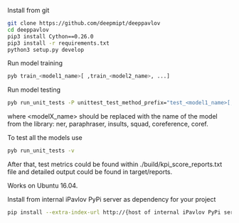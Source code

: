 Install from git
```sh
git clone https://github.com/deepmipt/deeppavlov
cd deeppavlov
pip3 install Cython==0.26.0
pip3 install -r requirements.txt
python3 setup.py develop
```

Run model training
```sh
pyb train_<model1_name>[ ,train_<model2_name>, ...]
```
Run model testing
```sh
pyb run_unit_tests -P unittest_test_method_prefix="test_<model1_name>[,test_<model2_name>,...]"
```
where <modelX_name> should be replaced with the name of the model from the library: ner, paraphraser, insults, squad, coreference, coref.

To test all the models use
```sh
pyb run_unit_tests -v
```
After that, test metrics could be found within ./build/kpi_score_reports.txt file and detailed output could be found in target/reports.

Works on Ubuntu 16.04.

Install from internal iPavlov PyPi server as dependency for your project
```sh
pip install --extra-index-url http://{host of internal iPavlov PyPi server}:{port}/ --trusted-host {host of internal iPavlov PyPi server} deeppavlov
```
